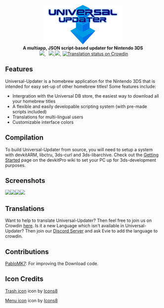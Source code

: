 <p align="center">
	<a href="https://universal-team.net/projects/universal-updater.html"><img src="https://github.com/Universal-Team/Universal-Updater/blob/master/app/banner.png"></a><br>
	<b>A multiapp, JSON script-based updater for Nintendo 3DS</b><br>
	<a href="https://discord.gg/KDJCfGF" style="padding-left: 5px; padding-right: 5px;">
		<img src="https://img.shields.io/badge/Discord-Server-blue.svg" height="20">
	</a>
	<a href="https://gbatemp.net/threads/release-universal-updater-a-universally-good-updater.551824/" style="padding-left: 5px;">
		<img src="https://img.shields.io/badge/GBAtemp-thread-blue.svg" height="20">
	</a>
	<a href="https://dev.azure.com/universal-team/Builds/_build?definitionId=13" style="padding-right: 5px;">
		<img src="https://dev.azure.com/Universal-Team/Builds/_apis/build/status/Universal-Team.Universal-Updater%20(1)?branchName=master" height="20">
	</a>
	<a title="Crowdin" target="_blank" href="https://crowdin.com/project/universal-updater"><img src="https://badges.crowdin.net/universal-updater/localized.svg" alt="Translation status on Crowdin"></a>
</p>

## Features

Universal-Updater is a homebrew application for the Nintendo 3DS that is intended for easy set-up of other homebrew titles! Some features include:

- Intergration with the Universal DB store, the easiest way to download all your homebrew titles
- A flexible and easily developable scripting system (with pre-made scripts included)
- Translations for multi-lingual users
- Customizable interface colors

## Compilation

To build Universal-Updater from source, you will need to setup a system with devkitARM, libctru, 3ds-curl and 3ds-libarchive. Check out the [Getting Started](https://devkitpro.org/wiki/Getting_Started) page on the devkitPro wiki to set your PC up for 3ds-development purposes.

## Screenshots

![](https://universal-team.github.io/images/universal-updater/script-browse-3.png)![](https://universal-team.github.io/images/universal-updater/script-browse-7.png)![](https://universal-team.github.io/images/universal-updater/scriptlist-selection.png)![](https://universal-team.github.io/images/universal-updater/mainMenu.png)

## Translations

Want to help to translate Universal-Updater? Then feel free to join us on Crowdin [here](https://crwd.in/universal-updater).
Is it a new Language which isn't available in Universal-Updater? Then join our [Discord Server](https://discord.gg/KDJCfGF) and ask Evie to add the language to crowdin.

## Contributions

[PabloMK7](https://github.com/mariohackandglitch): For improving the Download code.

## Icon Credits

<a target="_blank" href="https://icons8.com/icons/set/trash">Trash icon</a> icon by <a target="_blank" href="https://icons8.com">Icons8</a>

<a target="_blank" href="https://icons8.com/icons/set/menu">Menu icon</a> icon by <a target="_blank" href="https://icons8.com">Icons8</a>

